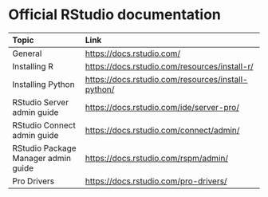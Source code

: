 
# Official RStudio documentation

Topic                               | Link
:----                               | :-------------
General                             | https://docs.rstudio.com/
Installing R                        | https://docs.rstudio.com/resources/install-r/
Installing Python                   | https://docs.rstudio.com/resources/install-python/
RStudio Server admin guide          | https://docs.rstudio.com/ide/server-pro/
RStudio Connect admin guide         | https://docs.rstudio.com/connect/admin/
RStudio Package Manager admin guide | https://docs.rstudio.com/rspm/admin/
Pro Drivers                         | https://docs.rstudio.com/pro-drivers/



<!-- Open all external links in a new tab (https://yihui.org/en/2018/09/target-blank/) -->
<script>
(function() {
  var links = document.getElementsByTagName('a');
  for (var i = 0; i < links.length; i++) {
    if (/^(https?:)?\/\//.test(links[i].getAttribute('href'))) {
      links[i].target = '_blank';
    }
  }
})();
</script>
